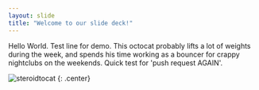 ```yaml
---
layout: slide
title: "Welcome to our slide deck!"
---
```


Hello World.
Test line for demo.
This octocat probably lifts a lot of weights during the week, and spends his time working as a bouncer for crappy nightclubs on the weekends.  Quick test for 'push request AGAIN'.

![steroidtocat](https://octodex.github.com/images/steroidtocat.png)
{: .center}
